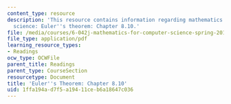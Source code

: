 ```yaml
---
content_type: resource
description: 'This resource contains information regarding mathematics for computer
  science: Euler''s theorem: Chapter 8.10.'
file: /media/courses/6-042j-mathematics-for-computer-science-spring-2015/1ffa194ad7f5a19411ceb6a18647c036_MIT6_042JS15_Session14.pdf
file_type: application/pdf
learning_resource_types:
- Readings
ocw_type: OCWFile
parent_title: Readings
parent_type: CourseSection
resourcetype: Document
title: 'Euler''s Theorem: Chapter 8.10'
uid: 1ffa194a-d7f5-a194-11ce-b6a18647c036
---
```

